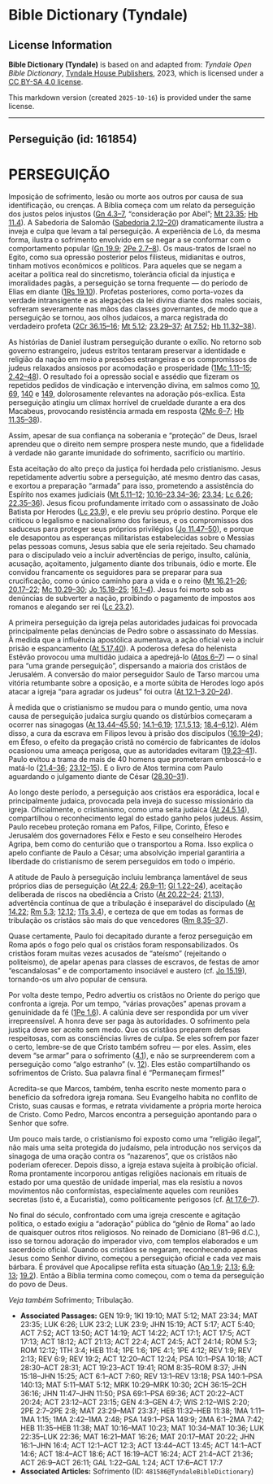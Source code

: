 # Bible Dictionary (Tyndale)

## License Information

**Bible Dictionary (Tyndale)** is based on and adapted from: _Tyndale Open Bible Dictionary_, [Tyndale House Publishers](https://tyndaleopenresources.com/), 2023, which is licensed under a [CC BY-SA 4.0 license](https://creativecommons.org/licenses/by-sa/4.0/legalcode.en).

This markdown version (created `2025-10-16`) is provided under the same license.



--------------------------------

## Perseguição (id: 161854)

PERSEGUIÇÃO
===========

Imposição de sofrimento, lesão ou morte aos outros por causa de sua identificação, ou crenças. A Bíblia começa com um relato da perseguição dos justos pelos injustos ([Gn 4\.3–7](https://ref.ly/Gen4:3-Gen4:7), “consideração por Abel”; [Mt 23\.35](https://ref.ly/Matt23:35); [Hb 11\.4](https://ref.ly/Heb11:4)). A Sabedoria de Salomão ([Sabedoria 2\.12–20](https://ref.ly/Wis2:12-Wis2:20)) dramaticamente ilustra a inveja e culpa que levam a tal perseguição. A experiência de Ló, da mesma forma, ilustra o sofrimento envolvido em se negar a se conformar com o comportamento popular ([Gn 19\.9](https://ref.ly/Gen19:9); [2Pe 2\.7–8](https://ref.ly/2Pet2:7-2Pet2:8)). Os maus\-tratos de Israel no Egito, como sua opressão posterior pelos filisteus, midianitas e outros, tinham motivos econômicos e políticos. Para aqueles que se negam a aceitar a política real do sincretismo, tolerância oficial da injustiça e imoralidades pagãs, a perseguição se torna frequente — do período de Elias em diante ([1Rs 19\.10](https://ref.ly/1Kgs19:10)). Profetas posteriores, como porta\-vozes da verdade intransigente e as alegações da lei divina diante dos males sociais, sofreram severamente nas mãos das classes governantes, de modo que a perseguição se tornou, aos olhos judaicos, a marca registrada do verdadeiro profeta ([2Cr 36\.15–16](https://ref.ly/2Chr36:15-2Chr36:16); [Mt 5\.12](https://ref.ly/Matt5:12); [23\.29–37](https://ref.ly/Matt23:29-Matt23:37); [At 7\.52](https://ref.ly/Acts7:52); [Hb 11\.32–38](https://ref.ly/Heb11:32-Heb11:38)).

As histórias de Daniel ilustram perseguição durante o exílio. No retorno sob governo estrangeiro, judeus estritos tentaram preservar a identidade e religião da nação em meio a pressões estrangeiras e os compromissos de judeus relaxados ansiosos por acomodação e prosperidade ([1Mc 1\.11–15](https://ref.ly/1Macc1:11-1Macc1:15); [2\.42–48](https://ref.ly/1Macc2:42-1Macc2:48)). O resultado foi a opressão social e assédio que fizeram os repetidos pedidos de vindicação e intervenção divina, em salmos como [10](https://ref.ly/Ps10:1-Ps10:18), [69](https://ref.ly/Ps69:1-Ps69:36), [140](https://ref.ly/Ps140:1-Ps140:13) e [149](https://ref.ly/Ps149:1-Ps149:9), dolorosamente relevantes na adoração pós\-exílica. Esta perseguição atingiu um clímax horrível de crueldade durante a era dos Macabeus, provocando resistência armada em resposta ([2Mc 6–7](https://ref.ly/2Macc6:1-2Macc7:42); [Hb 11\.35–38](https://ref.ly/Heb11:35-Heb11:38)).

Assim, apesar de sua confiança na soberania e “proteção” de Deus, Israel aprendeu que o direito nem sempre prospera neste mundo, que a fidelidade à verdade não garante imunidade do sofrimento, sacrifício ou martírio.

Esta aceitação do alto preço da justiça foi herdada pelo cristianismo. Jesus repetidamente advertiu sobre a perseguição, até mesmo dentro das casas, e exortou a preparação “armada” para isso, prometendo a assistência do Espírito nos exames judiciais ([Mt 5\.11–12](https://ref.ly/Matt5:11-Matt5:12); [10\.16–23,34–36](https://ref.ly/Matt10:16-Matt10:23); [23\.34](https://ref.ly/Matt23:34); [Lc 6\.26](https://ref.ly/Luke6:26); [22\.35–36](https://ref.ly/Luke22:35-Luke22:36)). Jesus ficou profundamente irritado com o assassinato de João Batista por Herodes ([Lc 23\.9](https://ref.ly/Luke23:9)), e ele previu seu próprio destino. Porque ele criticou o legalismo e nacionalismo dos fariseus, e os compromissos dos saduceus para proteger seus próprios privilégios ([Jo 11\.47–50](https://ref.ly/John11:47-John11:50)), e porque ele desapontou as esperanças militaristas estabelecidas sobre o Messias pelas pessoas comuns, Jesus sabia que ele seria rejeitado. Seu chamado para o discipulado veio a incluir advertências de perigo, insulto, calúnia, acusação, açoitamento, julgamento diante dos tribunais, ódio e morte. Ele convidou francamente os seguidores para se preparar para sua crucificação, como o único caminho para a vida e o reino ([Mt 16\.21–26](https://ref.ly/Matt16:21-Matt16:26); [20\.17–22](https://ref.ly/Matt20:17-Matt20:22); [Mc 10\.29–30](https://ref.ly/Mark10:29-Mark10:30); [Jo 15\.18–25](https://ref.ly/John15:18-John15:25); [16\.1–4](https://ref.ly/John16:1-John16:4)). Jesus foi morto sob as denúncias de subverter a nação, proibindo o pagamento de impostos aos romanos e alegando ser rei ([Lc 23\.2](https://ref.ly/Luke23:2)).

A primeira perseguição da igreja pelas autoridades judaicas foi provocada principalmente pelas denúncias de Pedro sobre o assassinato do Messias. À medida que a influência apostólica aumentava, a ação oficial veio a incluir prisão e espancamento ([At 5\.17,40](https://ref.ly/Acts5:17)). A poderosa defesa do helenista Estêvão provocou uma multidão judaica a apedrejá\-lo ([Atos 6–7](https://ref.ly/Acts6:1-Acts7:60)) — o sinal para “uma grande perseguição”, dispersando a maioria dos cristãos de Jerusalém. A conversão do maior perseguidor Saulo de Tarso marcou uma vitória retumbante sobre a oposição, e a morte súbita de Herodes logo após atacar a igreja “para agradar os judeus” foi outra ([At 12\.1–3,20–24](https://ref.ly/Acts12:1-Acts12:3)).

À medida que o cristianismo se mudou para o mundo gentio, uma nova causa de perseguição judaica surgiu quando os distúrbios começaram a ocorrer nas sinagogas ([At 13\.44–45,50](https://ref.ly/Acts13:44-Acts13:45); [14\.1–6,19](https://ref.ly/Acts14:1-Acts14:6); [17\.1,5,13](https://ref.ly/Acts17:1); [18\.4–6,12](https://ref.ly/Acts18:4-Acts18:6)). Além disso, a cura da escrava em Filipos levou à prisão dos discípulos ([16\.19–24](https://ref.ly/Acts16:19-Acts16:24)); em Éfeso, o efeito da pregação cristã no comércio de fabricantes de ídolos ocasionou uma ameaça perigosa, que as autoridades evitaram ([19\.23–41](https://ref.ly/Acts19:23-Acts19:41)). Paulo evitou a trama de mais de 40 homens que prometeram emboscá\-lo e matá\-lo ([21\.4–36](https://ref.ly/Acts21:4-Acts21:36); [23\.12–15](https://ref.ly/Acts23:12-Acts23:15)). E o livro de Atos termina com Paulo aguardando o julgamento diante de César ([28\.30–31](https://ref.ly/Acts28:30-Acts28:31)).

Ao longo deste período, a perseguição aos cristãos era esporádica, local e principalmente judaica, provocada pela inveja do sucesso missionário da igreja. Oficialmente, o cristianismo, como uma seita judaica ([At 24\.5,14](https://ref.ly/Acts24:5)), compartilhou o reconhecimento legal do estado ganho pelos judeus. Assim, Paulo recebeu proteção romana em Pafos, Filipe, Corinto, Éfeso e Jerusalém dos governadores Félix e Festo e seu conselheiro Herodes Agripa, bem como do centurião que o transportou a Roma. Isso explica o apelo confiante de Paulo a César; uma absolvição imperial garantiria a liberdade do cristianismo de serem perseguidos em todo o império.

A atitude de Paulo à perseguição incluiu lembrança lamentável de seus próprios dias de perseguição ([At 22\.4](https://ref.ly/Acts22:4); [26\.9–11](https://ref.ly/Acts26:9-Acts26:11); [Gl 1\.22–24](https://ref.ly/Gal1:22-Gal1:24)), aceitação deliberada de riscos na obediência a Cristo ([At 20\.22–24](https://ref.ly/Acts20:22-Acts20:24); [21\.13](https://ref.ly/Acts21:13)), advertência contínua de que a tribulação é inseparável do discipulado ([At 14\.22](https://ref.ly/Acts14:22); [Rm 5\.3](https://ref.ly/Rom5:3); [12\.12](https://ref.ly/Rom12:12); [1Ts 3\.4](https://ref.ly/1Thess3:4)), e certeza de que em todas as formas de tribulação os cristãos são mais do que vencedores ([Rm 8\.35–37](https://ref.ly/Rom8:35-Rom8:37)).

Quase certamente, Paulo foi decapitado durante a feroz perseguição em Roma após o fogo pelo qual os cristãos foram responsabilizados. Os cristãos foram muitas vezes acusados de “ateísmo” (rejeitando o politeísmo), de apelar apenas para classes de escravos, de festas de amor “escandalosas” e de comportamento insociável e austero (cf. [Jo 15\.19](https://ref.ly/John15:19)), tornando\-os um alvo popular de censura.

Por volta deste tempo, Pedro advertiu os cristãos no Oriente do perigo que confronta a igreja. Por um tempo, “várias provações” apenas provam a genuinidade da fé ([1Pe 1\.6](https://ref.ly/1Pet1:6)). A calúnia deve ser respondida por um viver irrepreensível. A honra deve ser paga às autoridades. O sofrimento pela justiça deve ser aceito sem medo. Que os cristãos preparem defesas respeitosas, com as consciências livres de culpa. Se eles sofrem por fazer o certo, lembre\-se de que Cristo também sofreu — por eles. Assim, eles devem “se armar” para o sofrimento ([4\.1](https://ref.ly/1Pet4:1)), e não se surpreenderem com a perseguição como “algo estranho” (v. [12](https://ref.ly/1Pet4:12)). Eles estão compartilhando os sofrimentos de Cristo. Sua palavra final é “Permaneçam firmes!”

Acredita\-se que Marcos, também, tenha escrito neste momento para o benefício da sofredora igreja romana. Seu Evangelho habita no conflito de Cristo, suas causas e formas, e retrata vividamente a própria morte heroica de Cristo. Como Pedro, Marcos encontra a perseguição apontando para o Senhor que sofre.

Um pouco mais tarde, o cristianismo foi exposto como uma “religião ilegal”, não mais uma seita protegida do judaísmo, pela introdução nos serviços da sinagoga de uma oração contra os “nazarenos”, que os cristãos não poderiam oferecer. Depois disso, a igreja estava sujeita à proibição oficial. Roma prontamente incorporou antigas religiões nacionais em rituais de estado por uma questão de unidade imperial, mas ela resistiu a novos movimentos não conformistas, especialmente aqueles com reuniões secretas (isto é, a Eucaristia), como politicamente perigosos (cf. [At 17\.6–7](https://ref.ly/Acts17:6-Acts17:7)).

No final do século, confrontado com uma igreja crescente e agitação política, o estado exigiu a “adoração” pública do “gênio de Roma” ao lado de quaisquer outros ritos religiosos. No reinado de Domiciano (81–96 d.C.), isso se tornou adoração do imperador vivo, com templos elaborados e um sacerdócio oficial. Quando os cristãos se negaram, reconhecendo apenas Jesus como Senhor divino, começou a perseguição oficial e cada vez mais bárbara. É provável que Apocalipse reflita esta situação ([Ap 1\.9](https://ref.ly/Rev1:9); [2\.13](https://ref.ly/Rev2:13); [6\.9](https://ref.ly/Rev6:9); [13](https://ref.ly/Rev13:1-Rev13:18); [19\.2](https://ref.ly/Rev19:2)). Então a Bíblia termina como começou, com o tema da perseguição do povo de Deus.

*Veja também* Sofrimento; Tribulação.

* **Associated Passages:** GEN 19:9; 1KI 19:10; MAT 5:12; MAT 23:34; MAT 23:35; LUK 6:26; LUK 23:2; LUK 23:9; JHN 15:19; ACT 5:17; ACT 5:40; ACT 7:52; ACT 13:50; ACT 14:19; ACT 14:22; ACT 17:1; ACT 17:5; ACT 17:13; ACT 18:12; ACT 21:13; ACT 22:4; ACT 24:5; ACT 24:14; ROM 5:3; ROM 12:12; 1TH 3:4; HEB 11:4; 1PE 1:6; 1PE 4:1; 1PE 4:12; REV 1:9; REV 2:13; REV 6:9; REV 19:2; ACT 12:20–ACT 12:24; PSA 10:1–PSA 10:18; ACT 28:30–ACT 28:31; ACT 19:23–ACT 19:41; ROM 8:35–ROM 8:37; JHN 15:18–JHN 15:25; ACT 6:1–ACT 7:60; REV 13:1–REV 13:18; PSA 140:1–PSA 140:13; MAT 5:11–MAT 5:12; MRK 10:29–MRK 10:30; 2CH 36:15–2CH 36:16; JHN 11:47–JHN 11:50; PSA 69:1–PSA 69:36; ACT 20:22–ACT 20:24; ACT 23:12–ACT 23:15; GEN 4:3–GEN 4:7; WIS 2:12–WIS 2:20; 2PE 2:7–2PE 2:8; MAT 23:29–MAT 23:37; HEB 11:32–HEB 11:38; 1MA 1:11–1MA 1:15; 1MA 2:42–1MA 2:48; PSA 149:1–PSA 149:9; 2MA 6:1–2MA 7:42; HEB 11:35–HEB 11:38; MAT 10:16–MAT 10:23; MAT 10:34–MAT 10:36; LUK 22:35–LUK 22:36; MAT 16:21–MAT 16:26; MAT 20:17–MAT 20:22; JHN 16:1–JHN 16:4; ACT 12:1–ACT 12:3; ACT 13:44–ACT 13:45; ACT 14:1–ACT 14:6; ACT 18:4–ACT 18:6; ACT 16:19–ACT 16:24; ACT 21:4–ACT 21:36; ACT 26:9–ACT 26:11; GAL 1:22–GAL 1:24; ACT 17:6–ACT 17:7
* **Associated Articles:** Sofrimento (ID: `481586@TyndaleBibleDictionary`)

